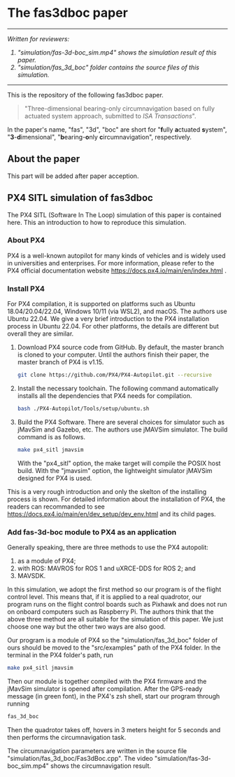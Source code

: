 # The fas3dboc paper

---
<i>Written for reviewers: 

1. "simulation/fas-3d-boc_sim.mp4" shows the simulation result of this paper.
2. "simulation/fas_3d_boc" folder contains the source files of this simulation.
</i>

---

This is the repository of the following fas3dboc paper.  

> "Three-dimensional bearing-only circumnavigation based on fully actuated system approach, submitted to *ISA Transactions*".

In the paper's name, "fas", "3d", "boc" are short for "**f**ully **a**ctuated **s**ystem", "**3**-**d**imensional", "**b**earing-**o**nly **c**ircumnavigation", respectively.

## About the paper

This part will be added after paper acception.

## PX4 SITL simulation of fas3dboc

The PX4 SITL (Software In The Loop) simulation of this paper is contained here. 
This an introduction to how to reproduce this simulation.

### About PX4

PX4 is a well-known autopilot for many kinds of vehicles and is widely used in universities and enterprises.
For more information, please refer to the PX4 official documentation website https://docs.px4.io/main/en/index.html .

### Install PX4

For PX4 compilation, it is supported on platforms such as Ubuntu 18.04/20.04/22.04, Windows 10/11 (via WSL2), and macOS.
The authors use Ubuntu 22.04. 
We give a very brief introduction to the PX4 installation process in Ubuntu 22.04. 
For other platforms, the details are different but overall they are similar.

1. Download PX4 source code from GitHub. By default, the master branch is cloned to your computer. Until the authors finish their paper, the master branch of PX4 is v1.15.

	```bash
	git clone https://github.com/PX4/PX4-Autopilot.git --recursive
	```

2. Install the necessary toolchain. The following command automatically installs all the dependencies that PX4 needs for compilation.

	```bash
	bash ./PX4-Autopilot/Tools/setup/ubuntu.sh
	```

3. Build the PX4 Software. There are several choices for simulator such as jMavSim and Gazebo, etc. The authors use jMAVSim simulator. The build command is as follows.

	```bash
	make px4_sitl jmavsim
	```

	With the "px4_sitl" option, the make target will compile the POSIX host build. With the "jmavsim" option, the lightweight simulator jMAVSim designed for PX4 is used.

This is a very rough introduction and only the skelton of the installing process is shown. For detailed information about the installation of PX4, the readers can recommanded to see https://docs.px4.io/main/en/dev_setup/dev_env.html and its child pages.

### Add fas-3d-boc module to PX4 as an application

Generally speaking, there are three methods to use the PX4 autopolit:

1. as a module of PX4;
2. with ROS: MAVROS for ROS 1 and uXRCE-DDS for ROS 2; and
3. MAVSDK.

In this simulation, we adopt the first method so our program is of the flight control level.
This means that, if it is applied to a real quadrotor, our program runs on the flight control boards such as Pixhawk and does not run on onboard computers such as Raspberry Pi.
The authors think that the above three method are all suitable for the simulation of this paper.
We just choose one way but the other two ways are also good.

Our program is a module of PX4 so the "simulation/fas_3d_boc" folder of ours should be moved to the "src/examples" path of the PX4 folder.
In the terminal in the PX4 folder's path, run

```bash
make px4_sitl jmavsim
```

Then our module is together compiled with the PX4 firmware and the jMavSim simulator is opened after compilation.
After the GPS-ready message (in green font), in the PX4's zsh shell, start our program through running

```zsh
fas_3d_boc
```

Then the quadrotor takes off, hovers in 3 meters height for 5 seconds and then performs the circumnavigation task.

The circumnavigation parameters are written in the source file "simulation/fas_3d_boc/Fas3dBoc.cpp".
The video "simulation/fas-3d-boc_sim.mp4" shows the circumnavigation result.










